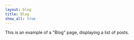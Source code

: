 ```yaml
---
layout: blog
title: Blog
show_all: true
---
```


This is an example of a "Blog" page, displaying a list of posts.
<br />
